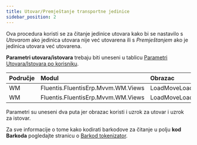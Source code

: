 ```yaml
---
title: Utovar/Premještanje transportne jedinice
sidebar_position: 2
---
```


Ova procedura koristi se za čitanje jedinice utovara kako bi se nastavilo s *Utovarom* ako jedinica utovara nije već utovarena ili s *Premještanjem* ako je jedinica utovara već utovarena. 

**Parametri utovara/istovara** trebaju biti uneseni u tablicu [Parametri Utovara/Istovara po korisniku](/docs/configurations/parameters/general-parameters/deliverynotes-grouping).

| Područje | Modul | Obrazac |
| :-- | :-- | :-- |
| WM | Fluentis.FluentisErp.Mvvm.WM.Views | LoadMoveLoadingUnit |
| WM | Fluentis.FluentisErp.Mvvm.WM.Views | LoadMoveLoadingUnit |

Parametri su uneseni dva puta jer obrazac koristi i uzrok za utovar i uzrok za istovar.

Za sve informacije o tome kako kodirati barkodove za čitanje u polju **kod Barkoda** pogledajte stranicu o [Barkod tokenizator](/docs/configurations/tables/general-settings/barcode-tokenizer).
